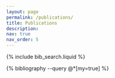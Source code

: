 ```yaml
---
layout: page
permalink: /publications/
title: Publications
description: 
nav: true
nav_order: 5
---
```


<!-- _pages/publications.md -->

<!-- Bibsearch Feature -->

{% include bib_search.liquid %}

<div class="publications">

{% bibliography --query @*[my=true] %}

</div>
